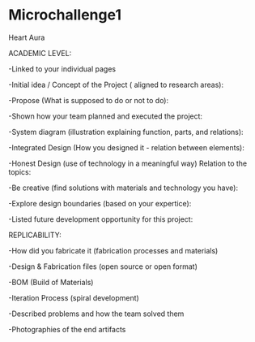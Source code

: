 # Microchallenge1
Heart Aura


ACADEMIC LEVEL:

-Linked to your individual pages

-Initial idea / Concept of the Project ( aligned to research areas):

-Propose (What is supposed to do or not to do):


-Shown how your team planned and executed the project:

-System diagram (illustration explaining function, parts, and relations):

-Integrated Design (How you designed it - relation between elements):

-Honest Design (use of technology in a meaningful way) Relation to the topics:

-Be creative (find solutions with materials and technology you have):

-Explore design boundaries (based on your expertice):

-Listed future development opportunity for this project:



REPLICABILITY:

-How did you fabricate it (fabrication processes and materials)

-Design & Fabrication files (open source or open format)

-BOM (Build of Materials)

-Iteration Process (spiral development)

-Described problems and how the team solved them

-Photographies of the end artifacts
